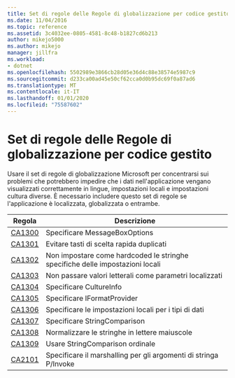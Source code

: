 ```yaml
---
title: Set di regole delle Regole di globalizzazione per codice gestito
ms.date: 11/04/2016
ms.topic: reference
ms.assetid: 3c4032ee-0805-4581-8c48-b1827cd6b213
author: mikejo5000
ms.author: mikejo
manager: jillfra
ms.workload:
- dotnet
ms.openlocfilehash: 5502989e3866cb28d05e36d4c88e38574e5987c9
ms.sourcegitcommit: d233ca00ad45e50cf62cca0d0b95dc69f0a87ad6
ms.translationtype: MT
ms.contentlocale: it-IT
ms.lasthandoff: 01/01/2020
ms.locfileid: "75587602"
---
```

# <a name="globalization-rules-rule-set-for-managed-code"></a>Set di regole delle Regole di globalizzazione per codice gestito

Usare il set di regole di globalizzazione Microsoft per concentrarsi sui problemi che potrebbero impedire che i dati nell'applicazione vengano visualizzati correttamente in lingue, impostazioni locali e impostazioni cultura diverse. È necessario includere questo set di regole se l'applicazione è localizzata, globalizzata o entrambe.

|Regola|Descrizione|
|----------|-----------------|
|[CA1300](../code-quality/ca1300.md)|Specificare MessageBoxOptions|
|[CA1301](../code-quality/ca1301.md)|Evitare tasti di scelta rapida duplicati|
|[CA1302](../code-quality/ca1302.md)|Non impostare come hardcoded le stringhe specifiche delle impostazioni locali|
|[CA1303](../code-quality/ca1303.md)|Non passare valori letterali come parametri localizzati|
|[CA1304](../code-quality/ca1304.md)|Specificare CultureInfo|
|[CA1305](../code-quality/ca1305.md)|Specificare IFormatProvider|
|[CA1306](../code-quality/ca1306.md)|Specificare le impostazioni locali per i tipi di dati|
|[CA1307](../code-quality/ca1307.md)|Specificare StringComparison|
|[CA1308](../code-quality/ca1308.md)|Normalizzare le stringhe in lettere maiuscole|
|[CA1309](../code-quality/ca1309.md)|Usare StringComparison ordinale|
|[CA2101](../code-quality/ca2101.md)|Specificare il marshalling per gli argomenti di stringa P/Invoke|
